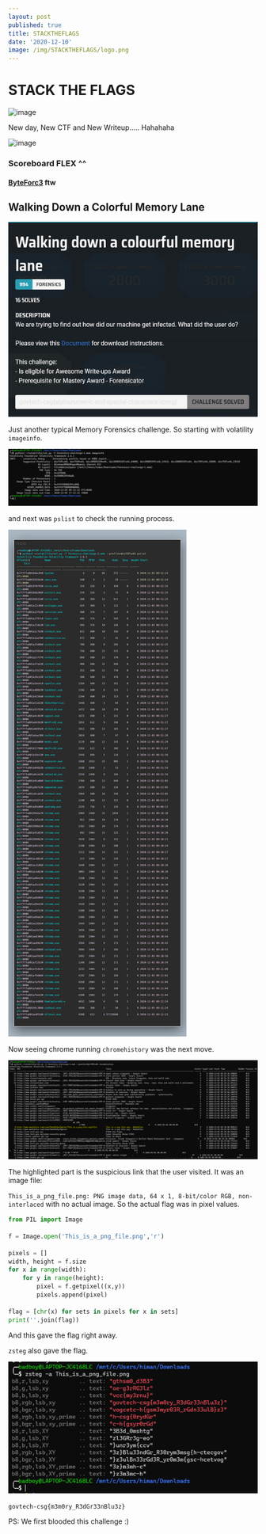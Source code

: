 ```yaml
---
layout: post
published: true
title: STACKTHEFLAGS
date: '2020-12-10'
image: /img/STACKTHEFLAGS/logo.png
---
```

# STACK THE FLAGS

![image](https://play.cat2.stf-2020.alttablabs.sg/img/main.776521d4.png)

New day, New CTF and New Writeup..... Hahahaha

![image](https://cdn.discordapp.com/attachments/773063605142552596/785159129223266315/unknown.png)

### Scoreboard FLEX ^^ 


#### [ByteForc3](https://ctftime.org/team/71631) ftw



## Walking Down a Colorful Memory Lane

![image](/img/STACKTHEFLAGS/1.png)

Just another typical Memory Forensics challenge. So starting with volatility `imageinfo`.

![image](/img/STACKTHEFLAGS/2.PNG)

and next was `pslist` to check the running process.

![image](/img/STACKTHEFLAGS/6.png)

Now seeing chrome running `chromehistory` was the next move.

![image](/img/STACKTHEFLAGS/4.PNG)

The highlighted part is the suspicious link that the user visited.
It was an image file:

`This_is_a_png_file.png: PNG image data, 64 x 1, 8-bit/color RGB, non-interlaced`
with no actual image. So the actual flag was in pixel values.

```python
from PIL import Image

f = Image.open('This_is_a_png_file.png','r')

pixels = []
width, height = f.size
for x in range(width):
	for y in range(height):
		pixel = f.getpixel((x,y))
		pixels.append(pixel)

flag = [chr(x) for sets in pixels for x in sets]
print(''.join(flag))
```

And this gave the flag right away.

 `zsteg`  also gave the flag.

 ![image](/img/STACKTHEFLAGS/5.PNG)

 ```govtech-csg{m3m0ry_R3dGr33nBlu3z}```

PS: We first blooded this challenge :)
